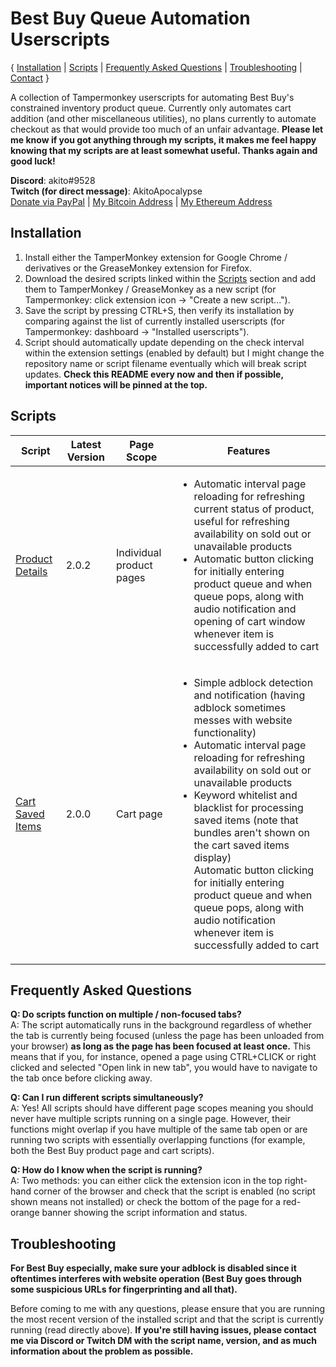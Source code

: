 # Best Buy Queue Automation Userscripts
{ [Installation](<https://github.com/albert-sun/bestbuy-queue-automation#Installation>) | [Scripts](<https://github.com/albert-sun/bestbuy-queue-automation#Scripts>) | [Frequently Asked Questions](<https://github.com/albert-sun/bestbuy-queue-automation#Frequently-Asked-Questions>) | [Troubleshooting](<https://github.com/albert-sun/bestbuy-queue-automation#Troubleshooting>) | [Contact](<https://github.com/albert-sun/bestbuy-queue-automation#Contact>) }  

A collection of Tampermonkey userscripts for automating Best Buy's constrained inventory product queue. Currently only automates cart addition (and other miscellaneous utilities), no plans currently to automate checkout as that would provide too much of an unfair advantage. **Please let me know if you got anything through my scripts, it makes me feel happy knowing that my scripts are at least somewhat useful. Thanks again and good luck!**

**Discord**: akito#9528  
**Twitch (for direct message)**: AkitoApocalypse  
[Donate via PayPal](<https://www.paypal.com/donate?business=GFVTB9U2UGDL6&currency_code=USD>) | [My Bitcoin Address](1KgcytPHXNwboNbXUN3ZyuASDZWt8Qcf1t) | [My Ethereum Address](0xAf9EB617c81B050517E9A8826E4c93DcC182AeaD)

## Installation
1) Install either the TamperMonkey extension for Google Chrome / derivatives or the GreaseMonkey extension for Firefox.
2) Download the desired scripts linked within the [Scripts](<https://github.com/albert-sun/bestbuy-queue-automation#Scripts>) section and add them to TamperMonkey / GreaseMonkey as a new script (for Tampermonkey: click extension icon -> "Create a new script...").
3) Save the script by pressing CTRL+S, then verify its installation by comparing against the list of currently installed userscripts (for Tampermonkey: dashboard -> "Installed userscripts").
4) Script should automatically update depending on the check interval within the extension settings (enabled by default) but I might change the repository name or script filename eventually which will break script updates. **Check this README every now and then if possible, important notices will be pinned at the top.**

## Scripts
|Script|Latest Version|Page Scope|Features|
|----------------|--------------|------------------------|--------|
|[Product Details](https://github.com/albert-sun/bestbuy-queue-automation/blob/main/script_product.js)|2.0.2|Individual product pages|<ul><li>Automatic interval page reloading for refreshing current status of product, useful for refreshing availability on sold out or unavailable products</li><li>Automatic button clicking for initially entering product queue and when queue pops, along with audio notification and opening of cart window whenever item is successfully added to cart</ul>|
|[Cart Saved Items](https://github.com/albert-sun/bestbuy-queue-automation/blob/main/script_cart.js)|2.0.0|Cart page|<ul><li>Simple adblock detection and notification (having adblock sometimes messes with website functionality)<li>Automatic interval page reloading for refreshing availability on sold out or unavailable products</li><li>Keyword whitelist and blacklist for processing saved items (note that bundles aren't shown on the cart saved items display)</li></li>Automatic button clicking for initially entering product queue and when queue pops, along with audio notification whenever item is successfully added to cart</li></ul>|

## Frequently Asked Questions
**Q: Do scripts function on multiple / non-focused tabs?**  
A: The script automatically runs in the background regardless of whether the tab is currently being focused (unless the page has been unloaded from your browser) **as long as the page has been focused at least once.** This means that if you, for instance, opened a page using CTRL+CLICK or right clicked and selected "Open link in new tab", you would have to navigate to the tab once before clicking away.  

**Q: Can I run different scripts simultaneously?**  
A: Yes! All scripts should have different page scopes meaning you should never have multiple scripts running on a single page. However, their functions might overlap if you have multiple of the same tab open or are running two scripts with essentially overlapping functions (for example, both the Best Buy product page and cart scripts).  

**Q: How do I know when the script is running?**  
A: Two methods: you can either click the extension icon in the top right-hand corner of the browser and check that the script is enabled (no script shown means not installed) or check the bottom of the page for a red-orange banner showing the script information and status.  

## Troubleshooting
**For Best Buy especially, make sure your adblock is disabled since it oftentimes interferes with website operation (Best Buy goes through some suspicious URLs for fingerprinting and all that).**  

Before coming to me with any questions, please ensure that you are running the most recent version of the installed script and that the script is currently running (read directly above). **If you're still having issues, please contact me via Discord or Twitch DM with the script name, version, and as much information about the problem as possible.**